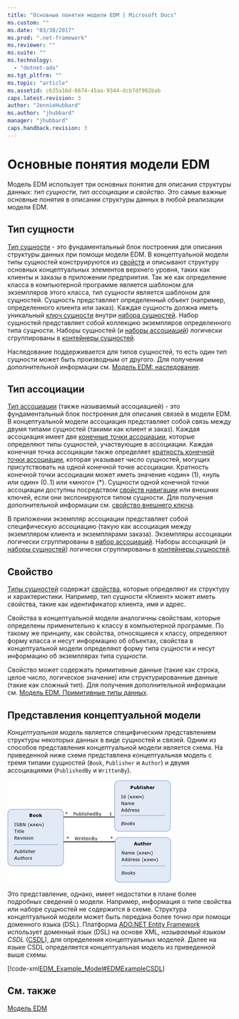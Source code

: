 ```yaml
---
title: "Основные понятия модели EDM | Microsoft Docs"
ms.custom: ""
ms.date: "03/30/2017"
ms.prod: ".net-framework"
ms.reviewer: ""
ms.suite: ""
ms.technology: 
  - "dotnet-ado"
ms.tgt_pltfrm: ""
ms.topic: "article"
ms.assetid: c635a16d-6674-45aa-9344-dcb7df992bab
caps.latest.revision: 3
author: "JennieHubbard"
ms.author: "jhubbard"
manager: "jhubbard"
caps.handback.revision: 3
---
```

# Основные понятия модели EDM
Модель EDM использует три основных понятия для описания структуры данных: *тип сущности*, *тип ассоциации* и *свойство*.  Это самые важные основные понятия в описании структуры данных в любой реализации модели EDM.  
  
## Тип сущности  
 [Тип сущности](../../../../docs/framework/data/adonet/entity-type.md) \- это фундаментальный блок построения для описания структуры данных при помощи модели EDM.  В концептуальной модели типы сущностей конструируются из [свойств](../../../../docs/framework/data/adonet/property.md) и описывают структуру основных концептуальных элементов верхнего уровня, таких как клиенты и заказы в приложении предприятия.  Так же как определение класса в компьютерной программе является шаблоном для экземпляров этого класса, тип сущности является шаблоном для сущностей.  Сущность представляет определенный объект \(например, определенного клиента или заказ\).  Каждая сущность должна иметь уникальный [ключ сущности](../../../../docs/framework/data/adonet/entity-key.md) внутри [набора сущностей](../../../../docs/framework/data/adonet/entity-set.md).  Набор сущностей представляет собой коллекцию экземпляров определенного типа сущности.  Наборы сущностей \(и [наборы ассоциаций](../../../../docs/framework/data/adonet/association-set.md)\) логически сгруппированы в [контейнеры сущностей](../../../../docs/framework/data/adonet/entity-container.md).  
  
 Наследование поддерживается для типов сущностей, то есть один тип сущности может быть производным от другого.  Для получения дополнительной информации см. [Модель EDM: наследование](../../../../docs/framework/data/adonet/entity-data-model-inheritance.md).  
  
## Тип ассоциации  
 [Тип ассоциации](../../../../docs/framework/data/adonet/association-type.md) \(также называемый ассоциацией\) \- это фундаментальный блок построения для описания связей в модели EDM.  В концептуальной модели ассоциация представляет собой связь между двумя типами сущностей \(такими как клиент и заказ\).  Каждая ассоциация имеет две [конечные точки ассоциации](../../../../docs/framework/data/adonet/association-end.md), которые определяют типы сущностей, участвующие в ассоциации.  Каждая конечная точка ассоциации также определяет [кратность конечной точки ассоциации](../../../../docs/framework/data/adonet/association-end-multiplicity.md), которая указывает число сущностей, могущих присутствовать на одной конечной точке ассоциации.  Кратность конечной точки ассоциации может иметь значение «один» \(1\), «нуль или один» \(0..1\) или «много» \(\*\).  Сущности одной конечной точки ассоциации доступны посредством [свойств навигации](../../../../docs/framework/data/adonet/navigation-property.md) или внешних ключей, если они экспонируются типом сущности.  Для получения дополнительной информации см. [свойство внешнего ключа](../../../../docs/framework/data/adonet/foreign-key-property.md).  
  
 В приложении экземпляр ассоциации представляет собой специфическую ассоциацию \(такую как ассоциация между экземпляром клиента и экземплярами заказа\).  Экземпляры ассоциации логически сгруппированы в [набор ассоциаций](../../../../docs/framework/data/adonet/association-set.md).  Наборы ассоциаций \(и [наборы сущностей](../../../../docs/framework/data/adonet/entity-set.md)\) логически сгруппированы в [контейнеры сущностей](../../../../docs/framework/data/adonet/entity-container.md).  
  
## Свойство  
 [Типы сущностей](../../../../docs/framework/data/adonet/entity-type.md) содержат [свойства](../../../../docs/framework/data/adonet/property.md), которые определяют их структуру и характеристики.  Например, тип сущности «Клиент» может иметь свойства, такие как идентификатор клиента, имя и адрес.  
  
 Свойства в концептуальной модели аналогичны свойствам, которые определены применительно к классу в компьютерной программе.  По такому же принципу, как свойства, относящиеся к классу, определяют форму класса и несут информацию об объектах, свойства в концептуальной модели определяют форму типа сущности и несут информацию об экземплярах типа сущности.  
  
 Свойство может содержать примитивные данные \(такие как строка, целое число, логическое значение\) или структурированные данные \(такие как сложный тип\).  Для получения дополнительной информации см. [Модель EDM. Примитивные типы данных](../../../../docs/framework/data/adonet/entity-data-model-primitive-data-types.md).  
  
## Представления концептуальной модели  
 *Концептуальная модель* является специфическим представлением структуры некоторых данных в виде сущностей и связей.  Одним из способов представления концептуальной модели является схема.  На приведенной ниже схеме представлена концептуальная модель с тремя типами сущностей \(`Book`, `Publisher` и `Author`\) и двумя ассоциациями \(`PublishedBy` и `WrittenBy`\).  
  
 ![Модель со свойствами навигации](../../../../docs/framework/data/adonet/media/modelwithnavprops.gif "ModelWithNavProps")  
  
 Это представление, однако, имеет недостатки в плане более подробных сведений о модели.  Например, информация о типе свойства или наборе сущностей не содержится в схеме.  Структура концептуальной модели может быть передана более точно при помощи доменного языка \(DSL\).  Платформа [ADO.NET Entity Framework](../../../../docs/framework/data/adonet/ef/index.md) использует доменный язык \(DSL\) на основе XML, *называемый языком CSDL* \([CSDL](../../../../docs/framework/data/adonet/ef/language-reference/csdl-specification.md)\), для определения концептуальных моделей.  Далее на языке CSDL определяется концептуальная модель из приведенной выше схемы.  
  
 [!code-xml[EDM_Example_Model#EDMExampleCSDL](../../../../samples/snippets/xml/VS_Snippets_Data/edm_example_model/xml/books.edmx#edmexamplecsdl)]  
  
## См. также  
 [Модель EDM](../../../../docs/framework/data/adonet/entity-data-model.md)